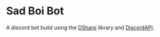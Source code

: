 # Sad Boi Bot
A discord bot build using the [DSharp](https://dsharpplus.emzi0767.com/index.html) library and [DiscordAPI](https://github.com/discordapp/discord-api-docs).
